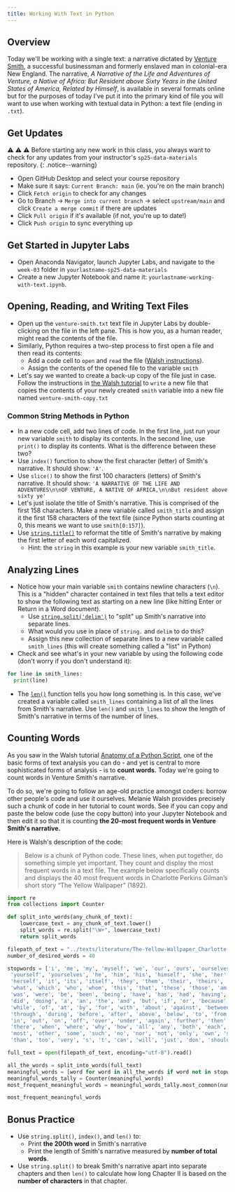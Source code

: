 ```yaml
---
title: Working With Text in Python
---
```


## Overview

Today we'll be working with a single text: a narrative dictated by [Venture Smith](https://en.wikipedia.org/wiki/Venture_Smith), a successful businessman and formerly enslaved man in colonial-era New England. The narrative, _A Narrative of the Life and Adventures of Venture, a Native of Africa: But Resident above Sixty Years in the United States of America, Related by Himself_, is available in several formats online but for the purposes of today I've put it into the primary kind of file you will want to use when working with textual data in Python: a text file (ending in `.txt`).

## Get Updates

⚠️ ⚠️ ⚠️ Before starting any new work in this class, you always want to check for any updates from your instructor's `sp25-data-materials` repository.
{: .notice--warning}

- Open GitHub Desktop and select your course repository
- Make sure it says: `Current Branch: main` (ie. you're on the main branch)
- Click `Fetch origin` to check for any changes
- Go to Branch → `Merge into current branch` → select `upstream/main` and click `Create a merge commit` if there are updates
- Click `Pull origin` if it's available (if not, you're up to date!)
- Click `Push origin` to sync everything up

## Get Started in Jupyter Labs

- Open Anaconda Navigator, launch Jupyter Labs, and navigate to the `week-03` folder in `yourlastname-sp25-data-materials`
- Create a new Jupyter Notebook and name it: `yourlastname-working-with-text.ipynb`.

## Opening, Reading, and Writing Text Files

- Open up the `venture-smith.txt` text file in Jupyter Labs by double-clicking on the file in the left pane. This is how you, as a human reader, might read the contents of the file.
- Similarly, Python requires a two-step process to first open a file and then read its contents:
  - Add a code cell to `open` and `read` the file ([Walsh instructions](https://melaniewalsh.github.io/Intro-Cultural-Analytics/02-Python/07-Files-Character-Encoding.html)).
  - Assign the contents of the opened file to the variable `smith`
- Let's say we wanted to create a back-up copy of the file just in case. Follow the instructions in [the Walsh tutorial](https://melaniewalsh.github.io/Intro-Cultural-Analytics/02-Python/07-Files-Character-Encoding.html) to `write` a new file that copies the contents of your newly created `smith` variable into a new file named `venture-smith-copy.txt`

### Common String Methods in Python

- In a new code cell, add two lines of code. In the first line, just run your new variable `smith` to display its contents. In the second line, use `print()` to display its contents. What is the difference between these two?
- Use `index()` function to show the first character (letter) of Smith's narrative. It should show: `'A'`.
- Use `slice()` to show the first 100 characters (letters) of Smith's narrative. It should show: `'A NARRATIVE OF THE LIFE AND ADVENTURES\n\nOF VENTURE, A NATIVE OF AFRICA,\n\nBut resident above sixty ye'`
- Let's just isolate the title of Smith's narrative. This is comprised of the first 158 characters. Make a new variable called `smith_title` and assign it the first 158 characters of the text file (since Python starts counting at 0, this means we want to use `smith[0:157]`).
- Use [`string.title()`](<https://melaniewalsh.github.io/Intro-Cultural-Analytics/02-Python/06-String-Methods.html#:~:text=uppercase-,string.title(),makes%20the%20string%20titlecase,-string>) to reformat the title of Smith's narrative by making the first letter of each word capitalized.
  - Hint: the `string` in this example is your new variable `smith_title`.

## Analyzing Lines

- Notice how your main variable `smith` contains newline characters (`\n`). This is a "hidden" character contained in text files that tells a text editor to show the following text as starting on a new line (like hitting Enter or Return in a Word document).
  - Use [`string.split('delim')`](https://melaniewalsh.github.io/Intro-Cultural-Analytics/02-Python/06-String-Methods.html#:~:text=code%20here-,Split%20Strings%20By%20a%20Delimiter,Explanation,-string.split) to "split" up Smith's narrative into separate lines.
  - What would you use in place of `string.` and `delim` to do this?
  - Assign this new collection of separate lines to a new variable called `smith_lines` (this will create something called a "list" in Python)
- Check and see what's in your new variable by using the following code (don't worry if you don't understand it):

```python
for line in smith_lines:
  print(line)
```

- The [`len()`](https://www.w3schools.com/python/ref_func_len.asp) function tells you how long something is. In this case, we've created a variable called `smith_lines` containing a list of all the lines from Smith's narrative. Use `len()` and `smith_lines` to show the length of Smith's narrative in terms of the number of lines.

## Counting Words

As you saw in the Walsh tutorial [Anatomy of a Python Script](https://melaniewalsh.github.io/Intro-Cultural-Analytics/02-Python/03-Anatomy-Python-Script.html), one of the basic forms of text analysis you can do - and yet is central to more sophisticated forms of analysis - is to **count words.** Today we're going to count words in Venture Smith's narrative.

To do so, we're going to follow an age-old practice amongst coders: borrow other people's code and use it ourselves. Melanie Walsh provides precisely such a chunk of code in her tutorial to count words. See if you can copy and paste the below code (use the copy button) into your Jupyter Notebook and then edit it so that it is counting **the 20-most frequent words in Venture Smith's narrative.**

Here is Walsh's description of the code:

> Below is a chunk of Python code. These lines, when put together, do something simple yet important. They count and display the most frequent words in a text file. The example below specifically counts and displays the 40 most frequent words in Charlotte Perkins Gilman’s short story “The Yellow Wallpaper” (1892).

```python
import re
from collections import Counter

def split_into_words(any_chunk_of_text):
    lowercase_text = any_chunk_of_text.lower()
    split_words = re.split("\W+", lowercase_text)
    return split_words

filepath_of_text = "../texts/literature/The-Yellow-Wallpaper_Charlotte-Perkins-Gilman.txt"
number_of_desired_words = 40

stopwords = ['i', 'me', 'my', 'myself', 'we', 'our', 'ours', 'ourselves', 'you', 'your', 'yours',
 'yourself', 'yourselves', 'he', 'him', 'his', 'himself', 'she', 'her', 'hers',
 'herself', 'it', 'its', 'itself', 'they', 'them', 'their', 'theirs', 'themselves',
 'what', 'which', 'who', 'whom', 'this', 'that', 'these', 'those', 'am', 'is', 'are',
 'was', 'were', 'be', 'been', 'being', 'have', 'has', 'had', 'having', 'do', 'does',
 'did', 'doing', 'a', 'an', 'the', 'and', 'but', 'if', 'or', 'because', 'as', 'until',
 'while', 'of', 'at', 'by', 'for', 'with', 'about', 'against', 'between', 'into',
 'through', 'during', 'before', 'after', 'above', 'below', 'to', 'from', 'up', 'down',
 'in', 'out', 'on', 'off', 'over', 'under', 'again', 'further', 'then', 'once', 'here',
 'there', 'when', 'where', 'why', 'how', 'all', 'any', 'both', 'each', 'few', 'more',
 'most', 'other', 'some', 'such', 'no', 'nor', 'not', 'only', 'own', 'same', 'so',
 'than', 'too', 'very', 's', 't', 'can', 'will', 'just', 'don', 'should', 'now', 've', 'll', 'amp']

full_text = open(filepath_of_text, encoding="utf-8").read()

all_the_words = split_into_words(full_text)
meaningful_words = [word for word in all_the_words if word not in stopwords]
meaningful_words_tally = Counter(meaningful_words)
most_frequent_meaningful_words = meaningful_words_tally.most_common(number_of_desired_words)

most_frequent_meaningful_words
```

## Bonus Practice

- Use `string.split()`, `index()`, and `len()` to:
  - Print **the 200th word** in Smith's narrative
  - Print the length of Smith's narrative measured by **number of total words**.
- Use `string.split()` to break Smith's narrative apart into separate chapters and then `len()` to calculate how long Chapter II is based on the **number of characters** in that chapter.
